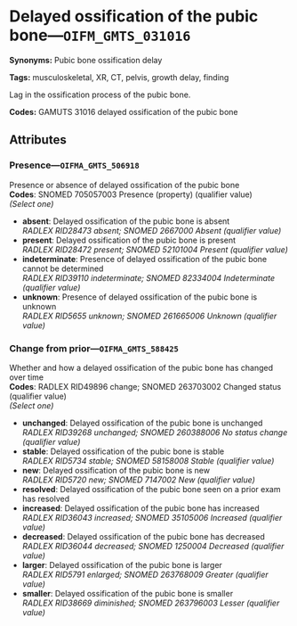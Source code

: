 # Delayed ossification of the pubic bone—`OIFM_GMTS_031016`

**Synonyms:** Pubic bone ossification delay

**Tags:** musculoskeletal, XR, CT, pelvis, growth delay, finding

Lag in the ossification process of the pubic bone.

**Codes:** GAMUTS 31016 delayed ossification of the pubic bone

## Attributes

### Presence—`OIFMA_GMTS_506918`

Presence or absence of delayed ossification of the pubic bone  
**Codes**: SNOMED 705057003 Presence (property) (qualifier value)  
*(Select one)*

- **absent**: Delayed ossification of the pubic bone is absent  
_RADLEX RID28473 absent; SNOMED 2667000 Absent (qualifier value)_
- **present**: Delayed ossification of the pubic bone is present  
_RADLEX RID28472 present; SNOMED 52101004 Present (qualifier value)_
- **indeterminate**: Presence of delayed ossification of the pubic bone cannot be determined  
_RADLEX RID39110 indeterminate; SNOMED 82334004 Indeterminate (qualifier value)_
- **unknown**: Presence of delayed ossification of the pubic bone is unknown  
_RADLEX RID5655 unknown; SNOMED 261665006 Unknown (qualifier value)_

### Change from prior—`OIFMA_GMTS_588425`

Whether and how a delayed ossification of the pubic bone has changed over time  
**Codes**: RADLEX RID49896 change; SNOMED 263703002 Changed status (qualifier value)  
*(Select one)*

- **unchanged**: Delayed ossification of the pubic bone is unchanged  
_RADLEX RID39268 unchanged; SNOMED 260388006 No status change (qualifier value)_
- **stable**: Delayed ossification of the pubic bone is stable  
_RADLEX RID5734 stable; SNOMED 58158008 Stable (qualifier value)_
- **new**: Delayed ossification of the pubic bone is new  
_RADLEX RID5720 new; SNOMED 7147002 New (qualifier value)_
- **resolved**: Delayed ossification of the pubic bone seen on a prior exam has resolved  
- **increased**: Delayed ossification of the pubic bone has increased  
_RADLEX RID36043 increased; SNOMED 35105006 Increased (qualifier value)_
- **decreased**: Delayed ossification of the pubic bone has decreased  
_RADLEX RID36044 decreased; SNOMED 1250004 Decreased (qualifier value)_
- **larger**: Delayed ossification of the pubic bone is larger  
_RADLEX RID5791 enlarged; SNOMED 263768009 Greater (qualifier value)_
- **smaller**: Delayed ossification of the pubic bone is smaller  
_RADLEX RID38669 diminished; SNOMED 263796003 Lesser (qualifier value)_